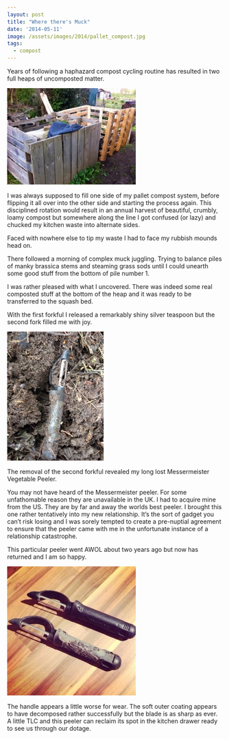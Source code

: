 ```yaml
---
layout: post
title: "Where there's Muck"
date: '2014-05-11'
image: /assets/images/2014/pallet_compost.jpg
tags: 
  - compost
---
```


Years of following a haphazard compost cycling routine has resulted in two full heaps of uncomposted matter.

![pallet compost bin](/assets/images/2014/pallet_compost.jpg)

I was always supposed to fill one side of my pallet compost system, before flipping it all over into the other side and starting the process again. This disciplined rotation would result in an annual harvest of beautiful, crumbly, loamy compost but somewhere along the line I got confused (or lazy) and chucked my kitchen waste into alternate sides.

Faced with nowhere else to tip my waste I had to face my rubbish mounds head on.

There followed a morning of complex muck juggling. Trying to balance piles of manky brassica stems and steaming grass sods until I could unearth some good stuff from the bottom of pile number 1.

I was rather pleased with what I uncovered. There was indeed some real composted stuff at the bottom of the heap and it was ready to be transferred to the squash bed.

With the first forkful I released a remarkably shiny silver teaspoon but the second fork filled me with joy.

![coposted peeler](/assets/images/2014/composted_peeler.jpg)

The removal of the second forkful revealed my long lost Messermeister Vegetable Peeler.

You may not have heard of the Messermeister peeler. For some unfathomable reason they are unavailable in the UK. I had to acquire mine from the US. They are by far and away the worlds best peeler. I brought this one rather tentatively into my new relationship. It’s the sort of gadget you can’t risk losing and I was sorely tempted to create a pre-nuptial agreement to ensure that the peeler came with me in the unfortunate instance of a relationship catastrophe.

This particular peeler went AWOL about two years ago but now has returned and I am so happy.

![before and after](/assets/images/2014/messermeister.jpg)

The handle appears a little worse for wear. The soft outer coating appears to have decomposed rather successfully but the blade is as sharp as ever. A little TLC and this peeler can reclaim its spot in the kitchen drawer ready to see us through our dotage.
